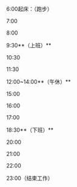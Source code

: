 6:00起床：（跑步）

7:00

8:00

9:30**（上班）**

10:30

11:30

12:00~14:00**（午休）**

15:00

16:00

17:00

18:30**（下班）**

20:00

21:00

22:00

23:00（结束工作）

